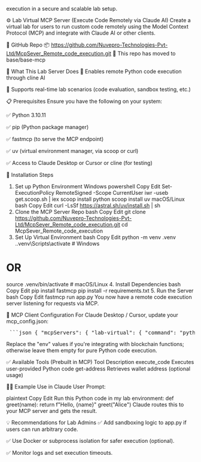 execution in a secure and scalable lab setup.

⚙️ Lab Virtual MCP Server (Execute Code Remotely via Claude AI)
Create a virtual lab for users to run custom code remotely using the Model Context Protocol (MCP) and integrate with Claude AI or other clients.


🔗 GitHub Repo
📦 https://github.com/Nuvepro-Technologies-Pvt-Ltd/McpSever_Remote_code_execution.git
📂 This repo has moved to base/base-mcp

🚀 What This Lab Server Does
🧠 Enables remote Python code execution through cline AI


🧪 Supports real-time lab scenarios (code evaluation, sandbox testing, etc.)

📋 Prerequisites
Ensure you have the following on your system:

✅ Python 3.10.11

✅ pip (Python package manager)

✅ fastmcp (to serve the MCP endpoint)

✅ uv (virtual environment manager, via scoop or curl)

✅ Access to Claude Desktop or Cursor or cline (for testing)



🧱 Installation Steps
1. Set up Python Environment
Windows
powershell
Copy
Edit
Set-ExecutionPolicy RemoteSigned -Scope CurrentUser
iwr -useb get.scoop.sh | iex
scoop install python
scoop install uv
macOS/Linux
bash
Copy
Edit
curl -LsSf https://astral.sh/uv/install.sh | sh
2. Clone the MCP Server Repo
bash
Copy
Edit
git clone https://github.com/Nuvepro-Technologies-Pvt-Ltd/McpSever_Remote_code_execution.git
cd McpSever_Remote_code_execution
3. Set Up Virtual Environment
bash
Copy
Edit
python -m venv .venv
.\.venv\Scripts\activate   # Windows
# OR
source .venv/bin/activate  # macOS/Linux
4. Install Dependencies
bash
Copy
Edit
pip install fastmcp
pip install -r requirements.txt
5. Run the Server
bash
Copy
Edit
fastmcp run app.py
You now have a remote code execution server listening for requests via MCP.

🧪 MCP Client Configuration
For Claude Desktop / Cursor, update your mcp_config.json:

<pre> ```json { "mcpServers": { "lab-virtual": { "command": "python", "args": ["app.py"], "env": { "COINBASE_API_PRIVATE_KEY": "your_private_key", "Baseurl": "your seed phrase here" }, "disabled": false, "autoApprove": [] } } } ``` </pre>


Replace the "env" values if you're integrating with blockchain functions; otherwise leave them empty for pure Python code execution.

✅ Available Tools (Prebuilt in MCP)
Tool	Description
execute_code	Executes user-provided Python code
get-address	Retrieves wallet address (optional usage)

🧑‍🏫 Example Use in Claude
User Prompt:

plaintext
Copy
Edit
Run this Python code in my lab environment:
def greet(name): return f"Hello, {name}"
greet("Alice")
Claude routes this to your MCP server and gets the result.

💡 Recommendations for Lab Admins
✅ Add sandboxing logic to app.py if users can run arbitrary code.

✅ Use Docker or subprocess isolation for safer execution (optional).

✅ Monitor logs and set execution timeouts.

